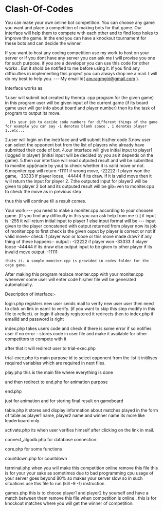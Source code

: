 # Clash-Of-Codes
You can make your own online bot competition.
You can choose any game you want and place a competition of making bots for that game. 
Our interface will help them to compete with each other and to find loop holes to improve the game. 
In the end you can have a knockout tournament for these bots and can decide the winner.

If you want to host any coding competition use my work to host on your server or if you dont have any server you can ask me i will provise you one for such purpose.
if you are a developer you can use this code for other works . But it shold be notified to me before using it.
If you find any difficulties in implementing this project you can always drop me a mail.
I will do my best to help you.
--- My email id( anuragmgiri@gmail.com ).

Interface works as

1.user will submit bot created by them(a .cpp program for the given game)
      in this program user will be given input of the current game (if its board game user will ger info about board and player number)
      then its the task of program to output its move.
      
      Its your job to decide code numbers for different things of the game for example you can say -1 denotes blank space , 1 denotes player 1..etc...
      
2.user will login on the inetrface and will submit his/her code
3.now user can select the opponent bot from the list of players who already have submitted their code of bot.
4.our interface will give initial input to player1 (logged in player) (initial input will be decided by you as it depends on the game).
5.then our interface will read outputed result and will be submitted to monitre.cpp(made by you) to check whether it is valid move or not.
6.mopniter.cpp will return -11111 if wrong move, -22222 if player won the game, -33333 if player loose, -44444 if its draw. If it is valid move then it will return the input for player 2.
7.the outputed input for player2 will be given to player 2 bot and its outputed result will be gib=ven to moniter.cpp to check the move as in previous step

thus this will continue till a result comes. 

Your work:---
  you need to make a moniter.cpp according to your choosen game. [If you find any difficulty in this you can ask help from me :) ]
    if input is -255 it will return initial input to player 1
    else input format will be --- input given to the player concatened with output returned from player
    now its job of moniter.cpp to first check is the given ouput by player is correct or not
    if valid move:- check if player won or loose or this move made draw?
                    if any thing of these happens:-
                          output :  -22222  if player won
                                    -33333  if player loose
                                    -44444  if its draw
                     else output input to be given to other player
    if its invalid move output: -11111
    
    thats it. A sample moniter.cpp is provided in codes folder for the cage game.
    
After making this program replace moniter.cpp with your moniter.cpp 
whenever some user will enter code his/her file will be generated automatically.

Description of interface:-

login.php
  registers new user
        sends mail to verify new user
        user then need to click on link in eamil to verify.
        (if you want to skip this step modify in this file to reflect).
  or login if already registered
        it redirects then to index.php if emailid and password is right
        
        
index.php
  takes users code and check if there is some error if so notifies user
  if no error - stores code in user file and make it available for other competitors to compete with it
  
  after that it will redirect user to trial-exec.php


trial-exec.php
  its main purpose id to select opponent from the list
  it initilises required variables which are required in next files.
  
play.php
  this is the main file where everything is done
  
  and then redirect to end.php for animation purpose
 
 
end.php

  just for animation and for storing final result on gameboard
  
table.php
  it stores and display information about matches played in the form of table
  as player1 name, player2 name and winner name
  its more like leaderboard only

activate.php
  its when user verifies himself after clicking on the link in mail.
  
connect_algodb.php
  for database connection
  
core.php
  for some functions
 
countdown.php
  for countdown
  
terminal.php
  when you will make this competition online remove this file
  this is for your your sake as sometimes due to bad programming cpu usage of your server goes beyond 80% so makes your server slow so in such situations use this file to run (kill -9 -1) instruction.

games.php
  this is to choose player1 and player2 by yourself and have a match between them
  remove this file when competition is online .
  this is for knockout matches where you will get the winner of competition.
  

 
